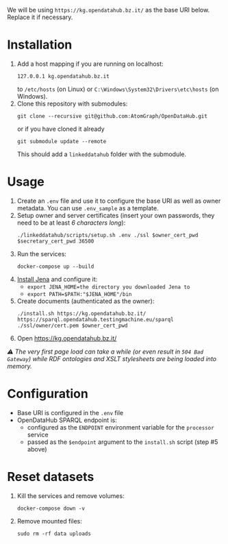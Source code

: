   We will be using `https://kg.opendatahub.bz.it/` as the base URI below. Replace it if necessary.

# Installation

  1. Add a host mapping if you are running on localhost:
     ```
     127.0.0.1 kg.opendatahub.bz.it
     ```
     to `/etc/hosts` (on Linux) or `C:\Windows\System32\Drivers\etc\hosts` (on Windows).
  2. Clone this repository with submodules:
     ```
     git clone --recursive git@github.com:AtomGraph/OpenDataHub.git
     ```
     or if you have cloned it already
     ```
     git submodule update --remote
     ```
     This should add a `linkeddatahub` folder with the submodule.

# Usage

  1. Create an `.env` file and use it to configure the base URI as well as owner metadata. You can use `.env_sample` as a template.
  2. Setup owner and server certificates (insert your own passwords, they need to be at least _6 characters long_):
     ```
     ./linkeddatahub/scripts/setup.sh .env ./ssl $owner_cert_pwd $secretary_cert_pwd 36500
     ```
  3. Run the services:
     ```
     docker-compose up --build
     ```
  4. [Install Jena](https://jena.apache.org/documentation/tools/) and configure it:
     - `export JENA_HOME=the directory you downloaded Jena to`
     - `export PATH=$PATH:"$JENA_HOME"/bin`
  5. Create documents (authenticated as the owner):
     ```
     ./install.sh https://kg.opendatahub.bz.it/ https://sparql.opendatahub.testingmachine.eu/sparql ./ssl/owner/cert.pem $owner_cert_pwd
     ```
  6. Open https://kg.opendatahub.bz.it/

_:warning: The very first page load can take a while (or even result in `504 Bad Gateway`) while RDF ontologies and XSLT stylesheets are being loaded into memory._

# Configuration

* Base URI is configured in the `.env` file
* OpenDataHub SPARQL endpoint is:
  * configured as the `ENDPOINT` environment variable for the `processor` service
  * passed as the `$endpoint` argument to the `install.sh` script (step #5 above)

# Reset datasets

  1. Kill the services and remove volumes:
     ```
     docker-compose down -v
     ```
  2. Remove mounted files:
     ```
     sudo rm -rf data uploads
     ```
